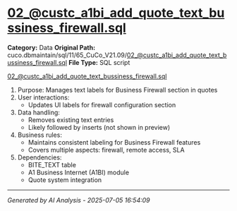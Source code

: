# 02_@custc_a1bi_add_quote_text_bussiness_firewall.sql

**Category:** Data
**Original Path:** cuco.dbmaintain/sql/11/65_CuCo_V21.09/02_@custc_a1bi_add_quote_text_bussiness_firewall.sql
**File Type:** SQL script

02_@custc_a1bi_add_quote_text_bussiness_firewall.sql
1. Purpose: Manages text labels for Business Firewall section in quotes
2. User interactions:
   - Updates UI labels for firewall configuration section
3. Data handling:
   - Removes existing text entries
   - Likely followed by inserts (not shown in preview)
4. Business rules:
   - Maintains consistent labeling for Business Firewall features
   - Covers multiple aspects: firewall, remote access, SLA
5. Dependencies:
   - BITE_TEXT table
   - A1 Business Internet (A1BI) module
   - Quote system integration

---
*Generated by AI Analysis - 2025-07-05 16:54:09*
